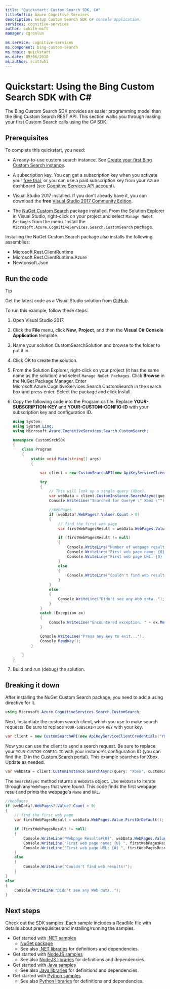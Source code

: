 ```yaml
---
title: "Quickstart: Custom Search SDK, C#"
titleSuffix: Azure Cognitive Services
description: Setup Custom Search SDK C# console application.
services: cognitive-services
author: swhite-msft
manager: cgronlun

ms.service: cognitive-services
ms.component: bing-custom-search
ms.topic: quickstart
ms.date: 09/06/2018
ms.author: scottwhi
---
```


# Quickstart: Using the Bing Custom Search SDK with C#

The Bing Custom Search SDK provides an easier programming model than the Bing Custom Search REST API. This section walks you through making your first Custom Search calls using the C# SDK.

## Prerequisites

To complete this quickstart, you need:

- A ready-to-use custom search instance. See [Create your first Bing Custom Search instance](quick-start.md).  
  
- A subscription key. You can get a subscription key when you activate your [free trial](https://azure.microsoft.com/try/cognitive-services/?api=bing-custom-search), or you can use a paid subscription key from your Azure dashboard (see [Cognitive Services API account](https://docs.microsoft.com/azure/cognitive-services/cognitive-services-apis-create-account)).  
  
- Visual Studio 2017 installed. If you don’t already have it, you can download the **free** [Visual Studio 2017 Community Edition](https://www.visualstudio.com/downloads/).  
  
- The [NuGet Custom Search](https://www.nuget.org/packages/Microsoft.Azure.CognitiveServices.Search.CustomSearch/1.2.0) package installed. From the Solution Explorer in Visual Studio, right-click on your project and select `Manage NuGet Packages` from the menu. Install the `Microsoft.Azure.CognitiveServices.Search.CustomSearch` package.

Installing the NuGet Custom Search package also installs the following assemblies:

* Microsoft.Rest.ClientRuntime
* Microsoft.Rest.ClientRuntime.Azure
* Newtonsoft.Json



## Run the code

> [!TIP]
> Get the latest code as a Visual Studio solution from [GitHub](https://github.com/Azure-Samples/cognitive-services-dotnet-sdk-samples/tree/master/BingSearchv7/BingCustomWebSearch).

To run this example, follow these steps:

1. Open Visual Studio 2017.
  
2. Click the **File** menu, click **New**, **Project**, and then the **Visual C# Console Application** template.
  
3. Name your solution CustomSearchSolution and browse to the folder to put it in.
  
4. Click OK to create the solution.  
  
4. From the Solution Explorer, right-click on your project (it has the same name as the solution) and select `Manage NuGet Packages`. Click **Browse** in the NuGet Package Manager. Enter Microsoft.Azure.CognitiveServices.Search.CustomSearch in the search box and press enter. Select the package and click Install.  
  
4. Copy the following code into the Program.cs file. Replace **YOUR-SUBSCRIPTION-KEY** and **YOUR-CUSTOM-CONFIG-ID** with your subscription key and configuration ID.  
  
    ```csharp
    using System;
    using System.Linq;
    using Microsoft.Azure.CognitiveServices.Search.CustomSearch;

    namespace CustomSrchSDK
    {
        class Program
        {
            static void Main(string[] args)
            {

                var client = new CustomSearchAPI(new ApiKeyServiceClientCredentials("YOUR-SUBSCRIPTION-KEY"));

                try
                {
                    // This will look up a single query (Xbox).
                    var webData = client.CustomInstance.SearchAsync(query: "Xbox", customConfig: Int32.Parse("YOUR-CUSTOM-CONFIG-ID")).Result;
                    Console.WriteLine("Searched for Query# \" Xbox \"");

                    //WebPages
                    if (webData?.WebPages?.Value?.Count > 0)
                    {
                        // find the first web page
                        var firstWebPagesResult = webData.WebPages.Value.FirstOrDefault();

                        if (firstWebPagesResult != null)
                        {
                            Console.WriteLine("Number of webpage results {0}", webData.WebPages.Value.Count);
                            Console.WriteLine("First web page name: {0} ", firstWebPagesResult.Name);
                            Console.WriteLine("First web page URL: {0} ", firstWebPagesResult.Url);
                        }
                        else
                        {
                            Console.WriteLine("Couldn't find web results!");
                        }
                    }
                    else
                    {
                        Console.WriteLine("Didn't see any Web data..");
                    }
                }
                catch (Exception ex)
                {
                    Console.WriteLine("Encountered exception. " + ex.Message);
                }

                Console.WriteLine("Press any key to exit...");
                Console.ReadKey();
            }

        }
    }
    ```  
  
5. Build and run (debug) the solution. 




## Breaking it down

After installing the NuGet Custom Search package, you need to add a using directive for it.

```csharp
using Microsoft.Azure.CognitiveServices.Search.CustomSearch;
```

Next, instantiate the custom search client, which you use to make search requests. Be sure to replace `YOUR-SUBSCRIPTION-KEY` with your key.

```csharp
var client = new CustomSearchAPI(new ApiKeyServiceClientCredentials("YOUR-CUSTOM-SEARCH-KEY"));
```

Now you can use the client to send a search request. Be sure to replace your `YOUR-CUSTOM-CONFIG-ID` with your instance's configuration ID (you can find the ID in the [Custom Search portal](https://www.customsearch.ai/)). This example searches for Xbox. Update as needed.

```csharp
var webData = client.CustomInstance.SearchAsync(query: "Xbox", customConfig: Int32.Parse("YOUR-CUSTOM-CONFIG-ID")).Result;
```

The `SearchAsync` method returns a `WebData` object. Use `WebData` to iterate through any `WebPages` that were found. This code finds the first webpage result and prints the webpage's `Name` and `URL`.

```csharp
//WebPages
if (webData?.WebPages?.Value?.Count > 0)
{
    // find the first web page
    var firstWebPagesResult = webData.WebPages.Value.FirstOrDefault();

    if (firstWebPagesResult != null)
    {
        Console.WriteLine("Webpage Results#{0}", webData.WebPages.Value.Count);
        Console.WriteLine("First web page name: {0} ", firstWebPagesResult.Name);
        Console.WriteLine("First web page URL: {0} ", firstWebPagesResult.Url);
    }
    else
    {
        Console.WriteLine("Couldn't find web results!");
    }
}
else
{
    Console.WriteLine("Didn't see any Web data..");
}

```


## Next steps

Check out the SDK samples. Each sample includes a ReadMe file with details about prerequisites and installing/running the samples.

* Get started with [.NET samples](https://github.com/Azure-Samples/cognitive-services-dotnet-sdk-samples/tree/master/BingSearchv7) 
    * [NuGet package](https://www.nuget.org/packages/Microsoft.Azure.CognitiveServices.Search.CustomSearch/1.2.0)
    * See also [.NET libraries](https://github.com/Azure/azure-sdk-for-net/tree/psSdkJson6/src/SDKs/CognitiveServices/dataPlane/Search/BingCustomSearch) for definitions and dependencies.
* Get started with [NodeJS samples](https://github.com/Azure-Samples/cognitive-services-node-sdk-samples) 
    * See also [NodeJS libraries](https://github.com/Azure/azure-sdk-for-node/tree/master/lib/services/customSearch) for definitions and dependencies.
* Get started with [Java samples](https://github.com/Azure-Samples/cognitive-services-java-sdk-samples) 
    * See also [Java libraries](https://github.com/Azure/azure-sdk-for-java/tree/master/cognitiveservices/azure-customsearch) for definitions and dependencies.
* Get started with [Python samples](https://github.com/Azure-Samples/cognitive-services-python-sdk-samples) 
    * See also [Python libraries](https://github.com/Azure/azure-sdk-for-python/tree/master/azure-cognitiveservices-search-customsearch) for definitions and dependencies.

